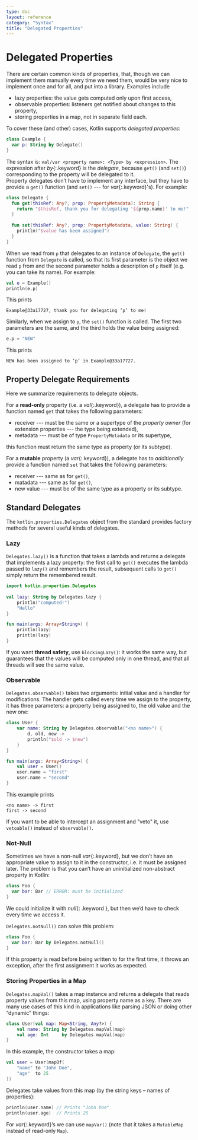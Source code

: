```yaml
---
type: doc
layout: reference
category: "Syntax"
title: "Delegated Properties"
---
```


# Delegated Properties

There are certain common kinds of properties, that, though we can implement them manually every time we need them, 
would be very nice to implement once and for all, and put into a library. Examples include

* lazy properties: the value gets computed only upon first access,
* observable properties: listeners get notified about changes to this property,
* storing properties in a map, not in separate field each.

To cover these (and other) cases, Kotlin supports _delegated properties_:

``` kotlin
class Example {
  var p: String by Delegate()
}
```

The syntax is: `val/var <property name>: <Type> by <expression>`. The expression after *by*{:.keyword} is the _delegate_, 
because `get()` (and `set()`) corresponding to the property will be delegated to it.  
Property delegates don’t have to implement any interface, but they have to provide a `get()` function (and `set()` --- for *var*{:.keyword}'s). 
For example:

``` kotlin
class Delegate {
  fun get(thisRef: Any?, prop: PropertyMetadata): String {
    return "$thisRef, thank you for delegating '${prop.name}' to me!"
  }
 
  fun set(thisRef: Any?, prop: PropertyMetadata, value: String) {
    println("$value has been assigned")
  }
}
```

When we read from `p` that delegates to an instance of `Delegate`, the `get()` function from `Delegate` is called, 
so that its first parameter is the object we read `p` from and the second parameter holds a description of `p` itself 
(e.g. you can take its name). For example:

``` kotlin
val e = Example()
println(e.p)
```

This prints 

```
Example@33a17727, thank you for delegating ‘p’ to me!
```
 
Similarly, when we assign to `p`, the `set()` function is called. The first two parameters are the same, and the third holds the value being assigned:

``` kotlin
e.p = "NEW"
```

This prints
 
```
NEW has been assigned to ‘p’ in Example@33a17727.
```

## Property Delegate Requirements

Here we summarize requirements to delegate objects. 

For a **read-only** property (i.e. a *val*{:.keyword}), a delegate has to provide a function named `get` that takes the following parameters:

* receiver --- must be the same or a supertype of the _property owner_ (for extension properties --- the type being extended),
* metadata --- must be of type `PropertyMetadata` or its supertype,
 
this function must return the same type as property (or its subtype).

For a **mutable** property (a *var*{:.keyword}), a delegate has to _additionally_ provide a function named `set` that takes the following parameters:
 
* receiver --- same as for `get()`,
* matadata --- same as for `get()`,
* new value --- must be of the same type as a property or its subtype.
 
## Standard Delegates


The `kotlin.properties.Delegates` object from the standard provides factory methods for several useful kinds of delegates.

### Lazy

`Delegates.lazy()` is a function that takes a lambda and returns a delegate that implements a lazy property: 
the first call to `get()` executes the lambda passed to `lazy()` and remembers the result, 
subsequent calls to `get()` simply return the remembered result. 


``` kotlin
import kotlin.properties.Delegates
 
val lazy: String by Delegates.lazy {
    println("computed!")
    "Hello"
}

fun main(args: Array<String>) {
    println(lazy)
    println(lazy)
}
```


If you want **thread safety**, use `blockingLazy()`: it works the same way, but guarantees that the values will be 
computed only in one thread, and that all threads will see the same value.


### Observable

`Delegates.observable()` takes two arguments: initial value and a handler for modifications. 
The handler gets called every time we assign to the property, it has three parameters: a property being assigned to, the old value and the new one: 

``` kotlin
class User {
    var name: String by Delegates.observable("<no name>") {
        d, old, new ->
        println("$old -> $new")
    }
}

fun main(args: Array<String>) {
    val user = User()
    user.name = "first"
    user.name = "second"
}
```

This example prints

```
<no name> -> first
first -> second
```

If you want to be able to intercept an assignment and "veto" it, use `vetoable()` instead of `observable()`.

### Not-Null

Sometimes we have a non-null *var*{:.keyword}, but we don’t have an appropriate value to assign to it in the constructor, 
i.e. it must be assigned later. The problem is that you can’t have an uninitialized non-abstract property in Kotlin:

``` kotlin
class Foo {
  var bar: Bar // ERROR: must be initialized
}
```

We could initialize it with *null*{: .keyword }, but then we’d have to check every time we access it.

`Delegates.notNull()` can solve this problem:

``` kotlin
class Foo {
  var bar: Bar by Delegates.notNull()
}
```

If this property is read before being written to for the first time, it throws an exception, after the first assignment it works as expected.

### Storing Properties in a Map

`Delegates.mapVal()` takes a map instance and returns a delegate that reads property values from this map, using property name as a key.
There are many use cases of this kind in applications like parsing JSON or doing other “dynamic” things:

``` kotlin
class User(val map: Map<String, Any?>) {
    val name: String by Delegates.mapVal(map)
    val age: Int     by Delegates.mapVal(map)
}
```

In this example, the constructor takes a map:

``` kotlin
val user = User(mapOf(
    "name" to "John Doe",
    "age"  to 25
))
```

Delegates take values from this map (by the string keys – names of properties):


``` kotlin
println(user.name) // Prints "John Doe"
println(user.age)  // Prints 25
```

For *var*{:.keyword}’s we can use `mapVar()` (note that it takes a `MutableMap` instead of read-only `Map`).
